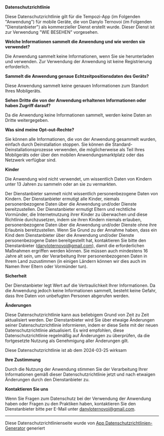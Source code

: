 **Datenschutzrichtlinie**

Diese Datenschutzrichtlinie gilt für die Tempozi-App (im Folgenden "Anwendung") für mobile Geräte, die von Danylo Ternovoi (im Folgenden "Dienstanbieter") als kommerzieller Dienst erstellt wurde. Dieser Dienst ist zur Verwendung "WIE BESEHEN" vorgesehen.

**Welche Informationen sammelt die Anwendung und wie werden sie verwendet?**

Die Anwendung sammelt keine Informationen, wenn Sie sie herunterladen und verwenden. Zur Verwendung der Anwendung ist keine Registrierung erforderlich.

**Sammelt die Anwendung genaue Echtzeitpositionsdaten des Geräts?**

Diese Anwendung sammelt keine genauen Informationen zum Standort Ihres Mobilgeräts.

**Sehen Dritte die von der Anwendung erhaltenen Informationen oder haben Zugriff darauf?**

Da die Anwendung keine Informationen sammelt, werden keine Daten an Dritte weitergegeben.

**Was sind meine Opt-out-Rechte?**

Sie können alle Informationen, die von der Anwendung gesammelt wurden, einfach durch Deinstallation stoppen. Sie können die Standard-Deinstallationsprozesse verwenden, die möglicherweise als Teil Ihres Mobilgeräts oder über den mobilen Anwendungsmarktplatz oder das Netzwerk verfügbar sind.

**Kinder**

Die Anwendung wird nicht verwendet, um wissentlich Daten von Kindern unter 13 Jahren zu sammeln oder an sie zu vermarkten.

Der Dienstanbieter sammelt nicht wissentlich personenbezogene Daten von Kindern. Der Dienstanbieter ermutigt alle Kinder, niemals personenbezogene Daten über die Anwendung und/oder Dienste bereitzustellen. Der Dienstanbieter ermutigt Eltern und rechtliche Vormünder, die Internetnutzung ihrer Kinder zu überwachen und diese Richtlinie durchzusetzen, indem sie ihren Kindern niemals erlauben, personenbezogene Daten über die Anwendung und/oder Dienste ohne ihre Erlaubnis bereitzustellen. Wenn Sie Grund zu der Annahme haben, dass ein Kind dem Dienstanbieter über die Anwendung und/oder Dienste personenbezogene Daten bereitgestellt hat, kontaktieren Sie bitte den Dienstanbieter (danyloternovoi@gmail.com), damit die erforderlichen Maßnahmen ergriffen werden können. Sie müssen auch mindestens 16 Jahre alt sein, um der Verarbeitung Ihrer personenbezogenen Daten in Ihrem Land zuzustimmen (in einigen Ländern können wir dies auch im Namen Ihrer Eltern oder Vormünder tun).

**Sicherheit**

Der Dienstanbieter legt Wert auf die Vertraulichkeit Ihrer Informationen. Da die Anwendung jedoch keine Informationen sammelt, besteht keine Gefahr, dass Ihre Daten von unbefugten Personen abgerufen werden.

**Änderungen**

Diese Datenschutzrichtlinie kann aus beliebigem Grund von Zeit zu Zeit aktualisiert werden. Der Dienstanbieter wird Sie über etwaige Änderungen seiner Datenschutzrichtlinie informieren, indem er diese Seite mit der neuen Datenschutzrichtlinie aktualisiert. Es wird empfohlen, diese Datenschutzrichtlinie regelmäßig auf Änderungen zu überprüfen, da die fortgesetzte Nutzung als Genehmigung aller Änderungen gilt.

Diese Datenschutzrichtlinie ist ab dem 2024-03-25 wirksam

**Ihre Zustimmung**

Durch die Nutzung der Anwendung stimmen Sie der Verarbeitung Ihrer Informationen gemäß dieser Datenschutzrichtlinie jetzt und nach etwaigen Änderungen durch den Dienstanbieter zu.

**Kontaktieren Sie uns**

Wenn Sie Fragen zum Datenschutz bei der Verwendung der Anwendung haben oder Fragen zu den Praktiken haben, kontaktieren Sie den Dienstanbieter bitte per E-Mail unter danyloternovoi@gmail.com.

---

Diese Datenschutzrichtlinienseite wurde von [App Datenschutzrichtlinien-Generator](https://app-privacy-policy-generator.nisrulz.com/) generiert
